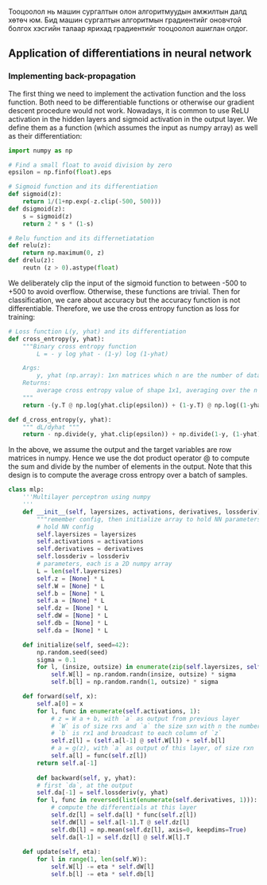 Тооцоолол нь машин сургалтын олон алгоритмуудын амжилтын далд хөтөч юм. Бид машин сургалтын алгоритмын градиентийг оновчтой болгох хэсгийн талаар ярихад градиентийг тооцоолол ашиглан олдог.

## Application of differentiations in neural network

### Implementing back-propagation

The first thing we need to implement the activation function and the loss function. Both need to be differentiable functions or otherwise our gradient descent procedure would not work. Nowadays, it is common to use ReLU activation in the hidden layers and sigmoid activation in the output layer. We define them as a function (which assumes the input as numpy array) as well as their differentiation:

```py
import numpy as np

# Find a small float to avoid division by zero
epsilon = np.finfo(float).eps

# Sigmoid function and its differentiation
def sigmoid(z):
	return 1/(1+np.exp(-z.clip(-500, 500)))
def dsigmoid(z):
	s = sigmoid(z)
	return 2 * s * (1-s)

# Relu function and its differnetiatation
def relu(z):
	return np.maximum(0, z)
def drelu(z):
	reutn (z > 0).astype(float)
```

We deliberately clip the input of the sigmoid function to between -500 to +500 to avoid overflow. Otherwise, these functions are trivial. Then for classification, we care about accuracy but the accuracy function is not differentiable. Therefore, we use the cross entropy function as loss for training:

```py
# Loss function L(y, yhat) and its differentiation
def cross_entropy(y, yhat):
    """Binary cross entropy function
        L = - y log yhat - (1-y) log (1-yhat)

    Args:
        y, yhat (np.array): 1xn matrices which n are the number of data instances
    Returns:
        average cross entropy value of shape 1x1, averaging over the n instances
    """
    return -(y.T @ np.log(yhat.clip(epsilon)) + (1-y.T) @ np.log((1-yhat).clip(epsilon))) / y.shape[1]

def d_cross_entropy(y, yhat):
    """ dL/dyhat """
    return - np.divide(y, yhat.clip(epsilon)) + np.divide(1-y, (1-yhat).clip(epsilon))
```

In the above, we assume the output and the target variables are row matrices in numpy. Hence we use the dot product operator @ to compute the sum and divide by the number of elements in the output. Note that this design is to compute the average cross entropy over a batch of samples.

```py
class mlp:
    '''Multilayer perceptron using numpy
    '''
    def __init__(self, layersizes, activations, derivatives, lossderiv):
        """remember config, then initialize array to hold NN parameters without init"""
        # hold NN config
        self.layersizes = layersizes
        self.activations = activations
        self.derivatives = derivatives
        self.lossderiv = lossderiv
        # parameters, each is a 2D numpy array
        L = len(self.layersizes)
        self.z = [None] * L
        self.W = [None] * L
        self.b = [None] * L
        self.a = [None] * L
        self.dz = [None] * L
        self.dW = [None] * L
        self.db = [None] * L
        self.da = [None] * L

    def initialize(self, seed=42):
        np.random.seed(seed)
        sigma = 0.1
        for l, (insize, outsize) in enumerate(zip(self.layersizes, self.layersizes[1:]), 1):
            self.W[l] = np.random.randn(insize, outsize) * sigma
            self.b[l] = np.random.randn(1, outsize) * sigma

    def forward(self, x):
        self.a[0] = x
        for l, func in enumerate(self.activations, 1):
            # z = W a + b, with `a` as output from previous layer
            # `W` is of size rxs and `a` the size sxn with n the number of data instances, `z` the size rxn
            # `b` is rx1 and broadcast to each column of `z`
            self.z[l] = (self.a[l-1] @ self.W[l]) + self.b[l]
            # a = g(z), with `a` as output of this layer, of size rxn
            self.a[l] = func(self.z[l])
        return self.a[-1]
	
    	def backward(self, y, yhat):
        # first `da`, at the output
        self.da[-1] = self.lossderiv(y, yhat)
        for l, func in reversed(list(enumerate(self.derivatives, 1))):
            # compute the differentials at this layer
            self.dz[l] = self.da[l] * func(self.z[l])
            self.dW[l] = self.a[l-1].T @ self.dz[l]
            self.db[l] = np.mean(self.dz[l], axis=0, keepdims=True)
            self.da[l-1] = self.dz[l] @ self.W[l].T
 
    def update(self, eta):
        for l in range(1, len(self.W)):
            self.W[l] -= eta * self.dW[l]
            self.b[l] -= eta * self.db[l]
```
